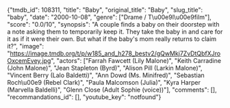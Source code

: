 {"tmdb_id": 108311, "title": "Baby", "original_title": "Baby", "slug_title": "baby", "date": "2000-10-08", "genre": ["Drame / T\u00e9l\u00e9film"], "score": "0.0/10", "synopsis": "A couple finds a baby on their doorstep with a note asking them to temporarily keep it. They take the baby in and care for it as if it were their own. But what if the baby's mom really returns to claim it?", "image": "https://image.tmdb.org/t/p/w185_and_h278_bestv2/gQwMkj7ZvDtQbfXJroOxcemEvey.jpg", "actors": ["Farrah Fawcett (Lily Malone)", "Keith Carradine (John Malone)", "Jean Stapleton (Byrd)", "Alison Pill (Larkin Malone)", "Vincent Berry (Lalo Baldetti)", "Ann Dowd (Ms. Minifred)", "Sebastian Roch\u00e9 (Rebel Clark)", "Paula Malcomson (Julia)", "Kyra Harper (Marvella Baldelli)", "Glenn Close (Adult Sophie (voice))"], "comments": [], "recommandations_id": [], "youtube_key": "notfound"}